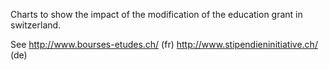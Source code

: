 Charts to show the impact of the modification of the education grant in switzerland.

See http://www.bourses-etudes.ch/ (fr)
http://www.stipendieninitiative.ch/ (de)